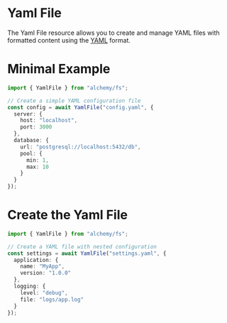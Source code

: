 # Yaml File

The Yaml File resource allows you to create and manage YAML files with formatted content using the [YAML](https://yaml.org/) format.

# Minimal Example

```ts
import { YamlFile } from "alchemy/fs";

// Create a simple YAML configuration file
const config = await YamlFile("config.yaml", {
  server: {
    host: "localhost",
    port: 3000
  },
  database: {
    url: "postgresql://localhost:5432/db",
    pool: {
      min: 1,
      max: 10
    }
  }
});
```

# Create the Yaml File

```ts
import { YamlFile } from "alchemy/fs";

// Create a YAML file with nested configuration
const settings = await YamlFile("settings.yaml", {
  application: {
    name: "MyApp",
    version: "1.0.0"
  },
  logging: {
    level: "debug",
    file: "logs/app.log"
  }
});
```